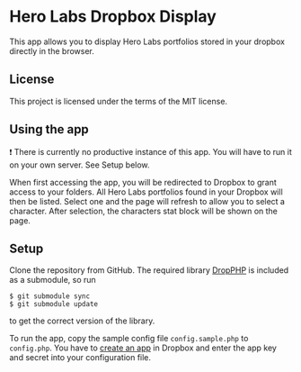 # Hero Labs Dropbox Display
This app allows you to display Hero Labs portfolios stored in your dropbox directly in the browser.

## License
This project is licensed under the terms of the MIT license.

## Using the app

:exclamation: There is currently no productive instance of this app. You will have to run it on your own server. See
Setup below.

When first accessing the app, you will be redirected to Dropbox to grant access to your folders. All Hero Labs portfolios
found in your Dropbox will then be listed. Select one and the page will refresh to allow you to select a character. After
selection, the characters stat block will be shown on the page.

## Setup
Clone the repository from GitHub. The required library [DropPHP]() is included as a submodule, so run

    $ git submodule sync
    $ git submodule update
to get the correct version of the library.

To run the app, copy the sample config file `config.sample.php` to `config.php`. You have to
[create an app](https://www.dropbox.com/developers/apps/create) in Dropbox and enter the app key and secret
into your configuration file.
